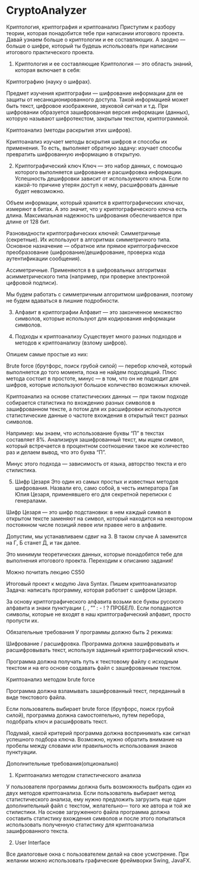 # CryptoAnalyzer
Криптология, криптография и криптоанализ
Приступим к разбору теории, которая понадобится тебе при написании итогового проекта. Давай узнаем больше о криптологии и ее составляющих. А заодно — больше о шифре, который ты будешь использовать при написании итогового практического проекта.

1. Криптология и ее составляющие
Криптология — это область знаний, которая включает в себя:

Криптографию (науку о шифрах).

Предмет изучения криптографии — шифрование информации для ее защиты от несанкционированного доступа. Такой информацией может быть текст, цифровое изображение, звуковой сигнал и т.д. При шифровании образуется зашифрованная версия информации (данных), которую называют шифротекстом, закрытым текстом, криптограммой.

Криптоанализ (методы раскрытия этих шифров).

Криптоанализ изучает методы вскрытия шифров и способы их применения. То есть, выполняет обратную задачу: изучает способы превратить шифрованную информацию в открытую.

2. Криптографический ключ
Ключ — это набор данных, с помощью которого выполняется шифрование и расшифровка информации. Успешность дешифровки зависит от используемого ключа. Если по какой-то причине утерян доступ к нему, расшифровать данные будет невозможно.

Объем информации, который хранится в криптографических ключах, измеряют в битах. А это значит, что у криптографического ключа есть длина. Максимальная надежность шифрования обеспечивается при длине от 128 бит.

Разновидности криптографических ключей:
Симметричные (секретные). Их используют в алгоритмах симметричного типа. Основное назначение — обратное или прямое криптографическое преобразование (шифрование/дешифрование, проверка кода аутентификации сообщения).

Ассиметричные. Применяются в в шифровальных алгоритмах асимметрического типа (например, при проверке электронной цифровой подписи).

Мы будем работать с симметричным алгоритмом шифрования, поэтому не будем вдаваться в лишние подробности.

3. Алфавит в криптографии
Алфавит — это законченное множество символов, которые используют для кодирования информации символов.

4. Подходы к криптоанализу
Существует много разных подходов и методов к криптоанализу (взлому шифров).

Опишем самые простые из них:

Brute force (брутфорс, поиск грубой силой) — перебор ключей, который выполняется до того момента, пока не найдем подходящий. Плюс метода состоит в простоте, минус — в том, что он не подходит для шифров, которые используют большое количество возможных ключей.

Криптоанализ на основе статистических данных — при таком подходе собирается статистика по вхождению разных символов в зашифрованном тексте, а потом для их расшифровки используются статистические данные о частоте вхождения в открытый текст разных символов.

Например: мы знаем, что использование буквы “П” в текстах составляет 8%. Анализируя зашифрованный текст, мы ищем символ, который встречается в процентном соотношении такое же количество раз и делаем вывод, что это буква “П”.

Минус этого подхода — зависимость от языка, авторство текста и его стилистика.

5. Шифр Цезаря
Это один из самых простых и известных методов шифрования. Назвали его, само собой, в честь императора Гая Юлия Цезаря, применявшего его для секретной переписки с генералами.

Шифр Цезаря — это шифр подстановки: в нем каждый символ в открытом тексте заменяют на символ, который находится на некотором постоянном числе позиций левее или правее него в алфавите.

Допустим, мы устанавливаем сдвиг на 3. В таком случае А заменится на Г, Б станет Д, и так далее.

Это минимум теоретических данных, которые понадобятся тебе для выполнения итогового проекта. Переходим к описанию задания!

Можно почитать лекцию CS50

Итоговый проект к модулю Java Syntax. Пишем криптоанализатор
Задача: написать программу, которая работает с шифром Цезаря.

За основу криптографического алфавита возьми все буквы русского алфавита и знаки пунктуации (. , ”” : - ! ? ПРОБЕЛ). Если попадаются символы, которые не входят в наш криптографический алфавит, просто пропусти их.

Обязательные требования
У программы должно быть 2 режима:

Шифрование / расшифровка. Программа должна зашифровывать и расшифровывать текст, используя заданный криптографический ключ.

Программа должна получать путь к текстовому файлу с исходным текстом и на его основе создавать файл с зашифрованным текстом.

Криптоанализ методом brute force

Программа должна взламывать зашифрованный текст, переданный в виде текстового файла.

Если пользователь выбирает brute force (брутфорс, поиск грубой силой), программа должна самостоятельно, путем перебора, подобрать ключ и расшифровать текст.

Подумай, какой критерий программа должна воспринимать как сигнал успешного подбора ключа. Возможно, нужно обратить внимание на пробелы между словами или правильность использования знаков пунктуации.

Дополнительные требования(опционально)
1. Криптоанализ методом статистического анализа

У пользователя программы должна быть возможность выбрать один из двух методов криптоанализа. Если пользователь выбирает метод статистического анализа, ему нужно предложить загрузить еще один дополнительный файл с текстом, желательно— того же автора и той же стилистики. На основе загруженного файла программа должна составить статистику вхождения символов и после этого попытаться использовать полученную статистику для криптоанализа зашифрованного текста.

2. User Interface

Все диалоговые окна с пользователем делай на свое усмотрение. При желании можно использовать графические фреймворки Swing, JavaFX.
